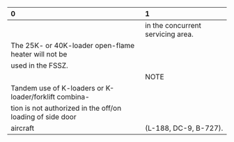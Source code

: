 | 0                                                         | 1                                 |
|:----------------------------------------------------------|:----------------------------------|
|                                                           | in the concurrent servicing area. |
| The 25K- or 40K-loader open-flame heater will not be      |                                   |
| used in the FSSZ.                                         |                                   |
|                                                           | NOTE                              |
| Tandem use of K-loaders or K-loader/forklift combina-     |                                   |
| tion is not authorized in the off/on loading of side door |                                   |
| aircraft                                                  | (L-188, DC-9, B-727).             |